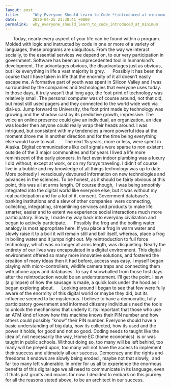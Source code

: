```yaml
---
layout: post
title:      "Why Everyone Should Learn to Code *(introduced at minimum)*"
date:       2020-04-25 21:30:41 +0000
permalink:  why_everyone_should_learn_to_code_introduced_at_minimum
---
```


       Today, nearly every aspect of your life can be found within a program. Molded with logic and instructed by code in one or more of a variety of languages, these programs are ubiquitous. From the way we interact socially, to the essential services we depend on, to our very participation in government. Software has been an unprecedented tool in humankind’s development. The advantages obvious, the disadvantages just as obvious, but like everything in life a vast majority is grey. 
      Possibly it has been the course that I have taken in life that the enormity of it all doesn’t easily escape me. A formative part of youth was spent in Silicon Valley and I was surrounded by the companies and technologies that everyone uses today. In those days, it truly wasn’t that long ago, the foot print of technology was relatively small. The personal computer was of course around, not that old, but most still used pagers and they connected to the world wide web via dial-up. Jump forward to University, the foot print made by technology was growing and the shadow cast by its predictive growth, impressive. The voice an online presence could give an individual, an organization, an idea was louder then anyone could really wrap their heads around. I was intrigued, but consistent with my tendencies a more powerful idea at the moment drove me in another direction and for the time being everything else would have to wait. 
      The next 15 years, more or less, were spent in Alaska. Digital communications like cell signals were sparse to non existent outside of the 3 major communities and for years I lived a life more reminiscent of the early pioneers. In fact even indoor plumbing was a luxury I did without, except at work, or on my forays traveling. I didn’t of course live in a bubble and my knowledge of all things technology was up to date. More pointedly I voraciously devoured information on new technologies and advances in the sciences. To be honest, as it should be fairly obvious at this point, this was all at arms length. Of course though,  I was being smoothly integrated into the digital world like everyone else, but it was without my real participation and for a lot of it, consent. Government database’s , banking institutions and a slew of other companies  were connecting, collecting, integrating, streamlining services and products to make life smarter, easier and to extent we experience social interactions much more participatory. Slowly, I made my way back into everyday civilization and began to actively participate.
     Possibly the frog and the boiling water analogy is most appropriate here. If you place a frog in warm water and slowly raise it to a boil it will remain still and boil itself, whereas, place a frog in boiling water and it jumps right out. My reintroduction to full force technology, which was no longer at arms length, was disquieting. Nearly the entirety of our lives was encapsulated in a digital environment. This digital environment offered so many more innovative solutions, and fostered the creation of many ideas then it had before, access was easy. I myself began playing with micro-controllers, wildlife camera traps and connecting them with phone apps and databases. To say it snowballed from those first days after the reintroduction would be an understatement. I’ll get the point. I saw (a glimpse) of how the sausage is made, a quick look under the hood as I began exploring about.
      Looking around I began to see that few were fully aware of the enormity of this digital world or maybe they did, but its influence seemed to be mysterious. I believe to have a democratic, fully participatory government and informed citizenry individuals need the tools to unlock the mechanisms that underly it. Its important that those who use an ATM kind of know how this machine knows their PIN number and how others could possibly “know” their PIN number. Everyone should have a basic understanding of big data, how its collected, how its used and the power it holds, for good and not so good. Coding needs to taught like the idea of, not necessarily the way, Home EC (home economics)  is or was taught in public schools. Without doing so, too many will be left behind, too many will be preyed upon, too many will not have the access to implement their success and ultimately all our success. Democracy and the rights and freedoms it endows are slowly being eroded , maybe not that slowly,  and far too many left vulnerable. In order for us all to experience the enormous benefits of this digital age we all need to communicate in its language, even if thats just grunts and moans for now. I decided to embark on this journey for all the reasons stated above, to be an architect in our success.
